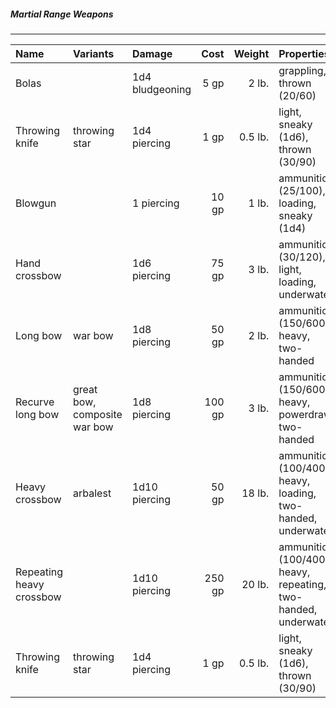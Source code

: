 ##### Martial Range Weapons
___
| Name | Variants | Damage | Cost | Weight | Properties |
|:-|:-|:-|-:|-:|:-|
| Bolas | | 1d4 bludgeoning | 5 gp | 2 lb. | grappling, thrown (20/60) |
| Throwing knife | throwing star | 1d4 piercing | 1 gp | 0.5 lb. | light, sneaky (1d6), thrown (30/90) |
| Blowgun | | 1 piercing | 10 gp | 1 lb. | ammunition (25/100), loading, sneaky (1d4) |
| Hand crossbow | | 1d6 piercing | 75 gp | 3 lb. | ammunition (30/120), light, loading, underwater |
| Long bow | war bow | 1d8 piercing | 50 gp | 2 lb. | ammunition (150/600), heavy, two-handed |
| Recurve long bow | great bow, composite war bow | 1d8 piercing | 100 gp | 3 lb. | ammunition (150/600), heavy, powerdraw, two-handed |
| Heavy crossbow | arbalest | 1d10 piercing | 50 gp | 18 lb. | ammunition (100/400), heavy, loading, two-handed, underwater |
| Repeating heavy crossbow | | 1d10 piercing | 250 gp | 20 lb. | ammunition (100/400), heavy, repeating, two-handed, underwater |
| Throwing knife | throwing star | 1d4 piercing | 1 gp | 0.5 lb. | light, sneaky (1d6), thrown (30/90) |
